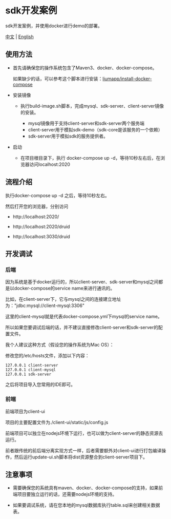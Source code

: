 # sdk开发案例
sdk开发案例，并使用docker进行demo的部署。

[中文](https://github.com/liumapp/simple-sdk-example/blob/master/README_CN.md) | [English](https://github.com/liumapp/simple-sdk-example/blob/master/README.md)

## 使用方法

* 首先请确保您的操作系统包含了Maven3、docker、docker-compose。

    如果缺少的话，可以参考这个脚本进行安装：[liumapp/install-docker-compose](https://github.com/liumapp/install-docker-compose)
    
* 安装镜像

    * 执行build-image.sh脚本，完成mysql、sdk-server、client-server镜像的安装。
    
        * mysql镜像用于支持client-server和sdk-server两个服务端
        * client-server用于模拟sdk-demo（sdk-core是该服务的一个依赖）
        * sdk-server用于模拟sdk的服务提供者。
        
* 启动

    * 在项目根目录下，执行 docker-compose up -d，等待10秒左右后，在浏览器访问localhost:2020            

## 流程介绍

执行docker-compose up -d 之后，等待10秒左右。

然后打开您的浏览器，分别访问

* http://localhost:2020/

* http://localhost:2020/druid

* http://localhost:3030/druid

## 开发调试

### 后端

因为系统是基于docker运行的，所以client-server、sdk-server和mysql之间都是以docker-compose的service name来进行通讯的。

比如，在client-server下，它与mysql之间的连接建立地址为："jdbc:mysql://client-mysql:3306"

这里的client-mysql就是代表docker-compose.yml下mysql的service name。

所以如果您要调试后端的话，并不建议直接修改client-server和sdk-server的配置文件。

我个人建议这种方式（假设您的操作系统为Mac OS）：

修改您的/etc/hosts文件，添加以下内容：

    127.0.0.1 client-server
    127.0.0.1 client-mysql
    127.0.0.1 sdk-server
    
之后将项目导入您常用的IDE即可。    

### 前端

前端项目为client-ui

项目的主要配置文件为./client-ui/static/js/config.js

前端项目可以独立在nodejs环境下运行，也可以做为client-server的静态资源去运行。

前者跟传统的前后端分离实现方式一样，后者需要额外对client-ui进行打包编译操作，然后运行update-ui.sh脚本将dist资源整合到client-server项目下。

## 注意事项

* 需要确保您的系统具有maven、docker、docker-compose的支持，如果前端项目要独立运行的话，还需要nodejs环境的支持。

* 如果要调试系统，请在您本地的mysql数据库执行table.sql来创建相关数据表。





